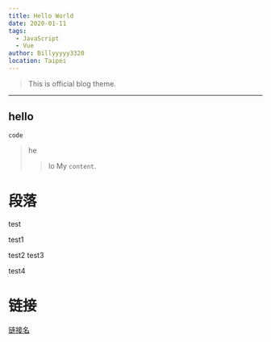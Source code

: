 ```yaml
---
title: Hello World
date: 2020-01-11
tags: 
  - JavaScript
  - Vue
author: Billyyyyy3320
location: Taipei  
---
```


> This is official blog theme.
---
hello
---
```
code
```
>he
>>lo
My `content`.

# 段落
test  

test1  

test2
test3

test4

# 链接
[链接名](http://localhost:8080/2020/01/11/test/)
